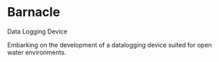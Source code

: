 # Barnacle
Data Logging Device

Embarking on the development of a datalogging device suited for open water environments.

